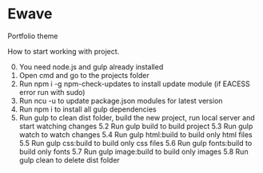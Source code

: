 # Ewave
Portfolio theme

How to start working with project.

0. You need node.js and gulp already installed
1. Open cmd and go to the projects folder
2. Run npm i -g npm-check-updates to install update module (if EACESS error run with sudo)
3. Run ncu -u to update package.json modules for latest version
4. Run npm i to install all gulp dependencies
5. Run gulp to clean dist folder, build the new project, run local server and start watching changes
5.2 Run gulp build to build project
5.3 Run gulp watch to watch changes
5.4 Run gulp html:build to build only html files
5.5 Run gulp css:build to build only css files
5.6 Run gulp fonts:build to build only fonts
5.7 Run gulp image:build to build only images
5.8 Run gulp clean to delete dist folder
